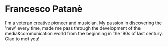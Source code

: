 # Francesco Patanè
I'm a veteran creative pioneer and musician. 
My passion in discovering the 'new' every time, made me pass through the development of the media&communication world from the beginning in the '90s of last century.
Glad to met you!
